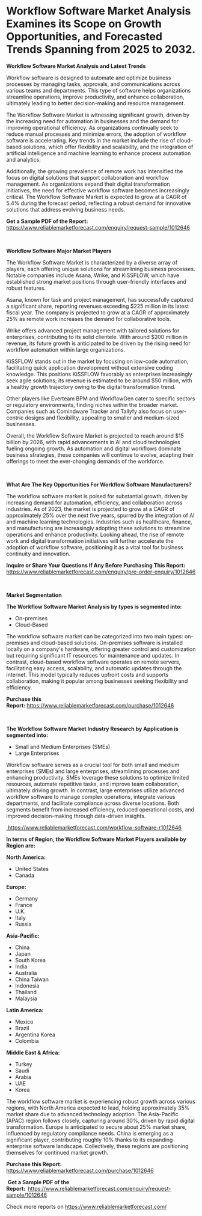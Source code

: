 <p><h1>Workflow Software Market Analysis Examines its Scope on Growth Opportunities, and Forecasted Trends Spanning from 2025 to 2032.</h1></p><p><strong>Workflow Software Market Analysis and Latest Trends</strong></p>
<p><p>Workflow software is designed to automate and optimize business processes by managing tasks, approvals, and communications across various teams and departments. This type of software helps organizations streamline operations, improve productivity, and enhance collaboration, ultimately leading to better decision-making and resource management.</p><p>The Workflow Software Market is witnessing significant growth, driven by the increasing need for automation in businesses and the demand for improving operational efficiency. As organizations continually seek to reduce manual processes and minimize errors, the adoption of workflow software is accelerating. Key trends in the market include the rise of cloud-based solutions, which offer flexibility and scalability, and the integration of artificial intelligence and machine learning to enhance process automation and analytics.</p><p>Additionally, the growing prevalence of remote work has intensified the focus on digital solutions that support collaboration and workflow management. As organizations expand their digital transformation initiatives, the need for effective workflow software becomes increasingly critical. The Workflow Software Market is expected to grow at a CAGR of 5.4% during the forecast period, reflecting a robust demand for innovative solutions that address evolving business needs.</p></p>
<p><strong>Get a Sample PDF of the Report:&nbsp;</strong> <a href="https://www.reliablemarketforecast.com/enquiry/request-sample/1012646?utm_campaign=1840&utm_medium=2&utm_source=Github&utm_content=ia&utm_term=06032025&utm_id=workflow-software">https://www.reliablemarketforecast.com/enquiry/request-sample/1012646</a></p>
<p>&nbsp;</p>
<p><strong>Workflow Software Major Market Players</strong></p>
<p><p>The Workflow Software Market is characterized by a diverse array of players, each offering unique solutions for streamlining business processes. Notable companies include Asana, Wrike, and KiSSFLOW, which have established strong market positions through user-friendly interfaces and robust features. </p><p>Asana, known for task and project management, has successfully captured a significant share, reporting revenues exceeding $225 million in its latest fiscal year. The company is projected to grow at a CAGR of approximately 25% as remote work increases the demand for collaborative tools.</p><p>Wrike offers advanced project management with tailored solutions for enterprises, contributing to its solid clientele. With around $200 million in revenue, its future growth is anticipated to be driven by the rising need for workflow automation within large organizations.</p><p>KiSSFLOW stands out in the market by focusing on low-code automation, facilitating quick application development without extensive coding knowledge. This positions KiSSFLOW favorably as enterprises increasingly seek agile solutions; its revenue is estimated to be around $50 million, with a healthy growth trajectory owing to the digital transformation trend.</p><p>Other players like Everteam BPM and WorkflowGen cater to specific sectors or regulatory environments, finding niches within the broader market. Companies such as Comindware Tracker and Tallyfy also focus on user-centric designs and flexibility, appealing to smaller and medium-sized businesses.</p><p>Overall, the Workflow Software Market is projected to reach around $15 billion by 2026, with rapid advancements in AI and cloud technologies fueling ongoing growth. As automation and digital workflows dominate business strategies, these companies will continue to evolve, adapting their offerings to meet the ever-changing demands of the workforce.</p></p>
<p>&nbsp;</p>
<p><strong>What Are The Key Opportunities For Workflow Software Manufacturers?</strong></p>
<p><p>The workflow software market is poised for substantial growth, driven by increasing demand for automation, efficiency, and collaboration across industries. As of 2023, the market is projected to grow at a CAGR of approximately 25% over the next five years, spurred by the integration of AI and machine learning technologies. Industries such as healthcare, finance, and manufacturing are increasingly adopting these solutions to streamline operations and enhance productivity. Looking ahead, the rise of remote work and digital transformation initiatives will further accelerate the adoption of workflow software, positioning it as a vital tool for business continuity and innovation.</p></p>
<p><strong>Inquire or Share Your Questions If Any Before Purchasing This Report:</strong> <a href="https://www.reliablemarketforecast.com/enquiry/pre-order-enquiry/1012646?utm_campaign=1840&utm_medium=2&utm_source=Github&utm_content=ia&utm_term=06032025&utm_id=workflow-software">https://www.reliablemarketforecast.com/enquiry/pre-order-enquiry/1012646</a></p>
<p>&nbsp;</p>
<p><strong>Market Segmentation</strong></p>
<p><strong>The Workflow Software Market Analysis by types is segmented into:</strong></p>
<p><ul><li>On-premises</li><li>Cloud-Based</li></ul></p>
<p><p>The workflow software market can be categorized into two main types: on-premises and cloud-based solutions. On-premises software is installed locally on a company's hardware, offering greater control and customization but requiring significant IT resources for maintenance and updates. In contrast, cloud-based workflow software operates on remote servers, facilitating easy access, scalability, and automatic updates through the internet. This model typically reduces upfront costs and supports collaboration, making it popular among businesses seeking flexibility and efficiency.</p></p>
<p><strong>Purchase this Report:&nbsp;</strong><a href="https://www.reliablemarketforecast.com/purchase/1012646?utm_campaign=1840&utm_medium=2&utm_source=Github&utm_content=ia&utm_term=06032025&utm_id=workflow-software">https://www.reliablemarketforecast.com/purchase/1012646</a></p>
<p>&nbsp;</p>
<p><strong>The Workflow Software Market Industry Research by Application is segmented into:</strong></p>
<p><ul><li>Small and Medium Enterprises (SMEs)</li><li>Large Enterprises</li></ul></p>
<p><p>Workflow software serves as a crucial tool for both small and medium enterprises (SMEs) and large enterprises, streamlining processes and enhancing productivity. SMEs leverage these solutions to optimize limited resources, automate repetitive tasks, and improve team collaboration, ultimately driving growth. In contrast, large enterprises utilize advanced workflow software to manage complex operations, integrate various departments, and facilitate compliance across diverse locations. Both segments benefit from increased efficiency, reduced operational costs, and improved decision-making through data-driven insights.</p></p>
<p><a href="https://www.reliablemarketforecast.com/workflow-software-r1012646?utm_campaign=1840&utm_medium=2&utm_source=Github&utm_content=ia&utm_term=06032025&utm_id=workflow-software">&nbsp;https://www.reliablemarketforecast.com/workflow-software-r1012646</a></p>
<p><strong>In terms of Region, the Workflow Software Market Players available by Region are:</strong></p>
<p>
    <p> <strong> North America: </strong>
        <ul>
            <li>United States</li>
            <li>Canada</li>
        </ul>
        </p> 
    <p> <strong> Europe: </strong>
        <ul>
            <li>Germany</li>
            <li>France</li>
            <li>U.K.</li>
            <li>Italy</li>
            <li>Russia</li>
        </ul>
        </p> 
    <p> <strong> Asia-Pacific: </strong>
        <ul>
            <li>China</li>
            <li>Japan</li>
            <li>South Korea</li>
            <li>India</li>
            <li>Australia</li>
            <li>China Taiwan</li>
            <li>Indonesia</li>
            <li>Thailand</li>
            <li>Malaysia</li>
        </ul>
        </p> 
    <p> <strong> Latin America: </strong>
        <ul>
            <li>Mexico</li>
            <li>Brazil</li>
            <li>Argentina Korea</li>
            <li>Colombia</li>
        </ul>
        </p> 
    <p> <strong> Middle East & Africa: </strong>
        <ul>
            <li>Turkey</li>
            <li>Saudi</li>
            <li>Arabia</li>
            <li>UAE</li>
            <li>Korea</li>
        </ul>
    </p>
    </p>
<p><p>The workflow software market is experiencing robust growth across various regions, with North America expected to lead, holding approximately 35% market share due to advanced technology adoption. The Asia-Pacific (APAC) region follows closely, capturing around 30%, driven by rapid digital transformation. Europe is anticipated to secure about 25% market share, influenced by regulatory compliance needs. China is emerging as a significant player, contributing roughly 10% thanks to its expanding enterprise software landscape. Collectively, these regions are positioning themselves for continued market growth.</p></p>
<p><strong>Purchase this Report: </strong><a href="https://www.reliablemarketforecast.com/purchase/1012646?utm_campaign=1840&utm_medium=2&utm_source=Github&utm_content=ia&utm_term=06032025&utm_id=workflow-software">https://www.reliablemarketforecast.com/purchase/1012646</a></p>
<p>&nbsp;<strong>Get a Sample PDF of the Report:&nbsp;&nbsp;</strong><a href="https://www.reliablemarketforecast.com/enquiry/request-sample/1012646?utm_campaign=1840&utm_medium=2&utm_source=Github&utm_content=ia&utm_term=06032025&utm_id=workflow-software">https://www.reliablemarketforecast.com/enquiry/request-sample/1012646</a></p>
<p><strong></strong></p>
<p>Check more reports on <a href="https://www.reliablemarketforecast.com/?utm_campaign=1840&utm_medium=2&utm_source=Github&utm_content=ia&utm_term=06032025&utm_id=workflow-software">https://www.reliablemarketforecast.com/</a></p>